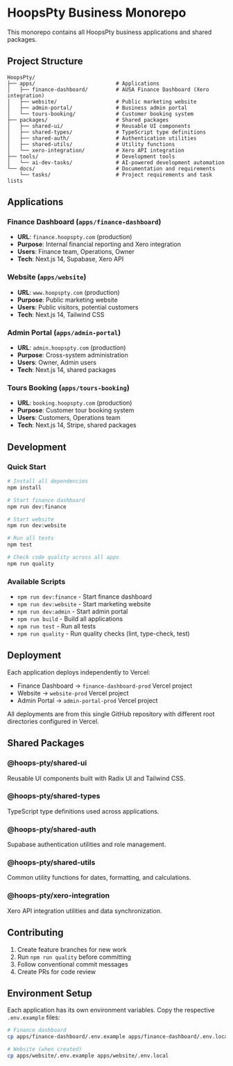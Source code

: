 # HoopsPty Business Monorepo

This monorepo contains all HoopsPty business applications and shared packages.

## Project Structure

```
HoopsPty/
├── apps/                          # Applications
│   ├── finance-dashboard/         # AUSA Finance Dashboard (Xero integration)
│   ├── website/                   # Public marketing website
│   ├── admin-portal/              # Business admin portal
│   └── tours-booking/             # Customer booking system
├── packages/                      # Shared packages
│   ├── shared-ui/                 # Reusable UI components
│   ├── shared-types/              # TypeScript type definitions
│   ├── shared-auth/               # Authentication utilities
│   ├── shared-utils/              # Utility functions
│   └── xero-integration/          # Xero API integration
├── tools/                         # Development tools
│   └── ai-dev-tasks/              # AI-powered development automation
└── docs/                          # Documentation and requirements
    └── tasks/                     # Project requirements and task lists
```

## Applications

### Finance Dashboard (`apps/finance-dashboard`)
- **URL**: `finance.hoopspty.com` (production)
- **Purpose**: Internal financial reporting and Xero integration
- **Users**: Finance team, Operations, Owner
- **Tech**: Next.js 14, Supabase, Xero API

### Website (`apps/website`)
- **URL**: `www.hoopspty.com` (production)
- **Purpose**: Public marketing website
- **Users**: Public visitors, potential customers
- **Tech**: Next.js 14, Tailwind CSS

### Admin Portal (`apps/admin-portal`)
- **URL**: `admin.hoopspty.com` (production)
- **Purpose**: Cross-system administration
- **Users**: Owner, Admin users
- **Tech**: Next.js 14, shared packages

### Tours Booking (`apps/tours-booking`)
- **URL**: `booking.hoopspty.com` (production)
- **Purpose**: Customer tour booking system
- **Users**: Customers, Operations team
- **Tech**: Next.js 14, Stripe, shared packages

## Development

### Quick Start
```bash
# Install all dependencies
npm install

# Start finance dashboard
npm run dev:finance

# Start website
npm run dev:website

# Run all tests
npm test

# Check code quality across all apps
npm run quality
```

### Available Scripts
- `npm run dev:finance` - Start finance dashboard
- `npm run dev:website` - Start marketing website  
- `npm run dev:admin` - Start admin portal
- `npm run build` - Build all applications
- `npm run test` - Run all tests
- `npm run quality` - Run quality checks (lint, type-check, test)

## Deployment

Each application deploys independently to Vercel:
- Finance Dashboard → `finance-dashboard-prod` Vercel project
- Website → `website-prod` Vercel project
- Admin Portal → `admin-portal-prod` Vercel project

All deployments are from this single GitHub repository with different root directories configured in Vercel.

## Shared Packages

### @hoops-pty/shared-ui
Reusable UI components built with Radix UI and Tailwind CSS.

### @hoops-pty/shared-types
TypeScript type definitions used across applications.

### @hoops-pty/shared-auth
Supabase authentication utilities and role management.

### @hoops-pty/shared-utils
Common utility functions for dates, formatting, and calculations.

### @hoops-pty/xero-integration
Xero API integration utilities and data synchronization.

## Contributing

1. Create feature branches for new work
2. Run `npm run quality` before committing
3. Follow conventional commit messages
4. Create PRs for code review

## Environment Setup

Each application has its own environment variables. Copy the respective `.env.example` files:

```bash
# Finance dashboard
cp apps/finance-dashboard/.env.example apps/finance-dashboard/.env.local

# Website (when created)
cp apps/website/.env.example apps/website/.env.local
```

